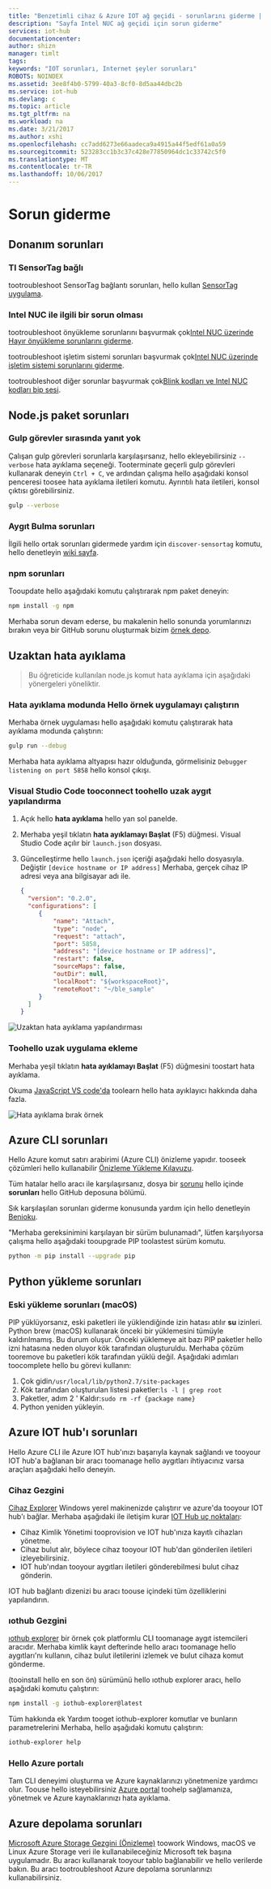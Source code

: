 ```yaml
---
title: "Benzetimli cihaz & Azure IOT ağ geçidi - sorunlarını giderme | Microsoft Docs"
description: "Sayfa Intel NUC ağ geçidi için sorun giderme"
services: iot-hub
documentationcenter: 
author: shizn
manager: timlt
tags: 
keywords: "IOT sorunları, Internet şeyler sorunları"
ROBOTS: NOINDEX
ms.assetid: 3ee8f4b0-5799-40a3-8cf0-8d5aa44dbc2b
ms.service: iot-hub
ms.devlang: c
ms.topic: article
ms.tgt_pltfrm: na
ms.workload: na
ms.date: 3/21/2017
ms.author: xshi
ms.openlocfilehash: cc7add6273e66aadeca9a4915a44f5edf61a0a59
ms.sourcegitcommit: 523283cc1b3c37c428e77850964dc1c33742c5f0
ms.translationtype: MT
ms.contentlocale: tr-TR
ms.lasthandoff: 10/06/2017
---
```

# <a name="troubleshooting"></a>Sorun giderme

## <a name="hardware-issues"></a>Donanım sorunları

### <a name="ti-sensortag-cannot-be-connected"></a>TI SensorTag bağlı

tootroubleshoot SensorTag bağlantı sorunları, hello kullan [SensorTag uygulama](http://processors.wiki.ti.com/index.php/SensorTag_User_Guide#SensorTag_App_user_guide).

### <a name="have-an-issue-with-intel-nuc"></a>Intel NUC ile ilgili bir sorun olması

tootroubleshoot önyükleme sorunlarını başvurmak çok[Intel NUC üzerinde Hayır önyükleme sorunlarını giderme](http://www.intel.com/content/www/us/en/support/boards-and-kits/000005845.html).

tootroubleshoot işletim sistemi sorunları başvurmak çok[Intel NUC üzerinde işletim sistemi sorunlarını giderme](http://www.intel.com/content/www/us/en/support/boards-and-kits/000006018.html).

tootroubleshoot diğer sorunlar başvurmak çok[Blink kodları ve Intel NUC kodları bip sesi](http://www.intel.com/content/www/us/en/support/boards-and-kits/intel-nuc-boards/000005854.html).

## <a name="nodejs-package-issues"></a>Node.js paket sorunları

### <a name="no-response-during-gulp-tasks"></a>Gulp görevler sırasında yanıt yok

Çalışan gulp görevleri sorunlarla karşılaşırsanız, hello ekleyebilirsiniz `--verbose` hata ayıklama seçeneği. Tooterminate geçerli gulp görevleri kullanarak deneyin `Ctrl + C`, ve ardından çalışma hello aşağıdaki konsol penceresi toosee hata ayıklama iletileri komutu. Ayrıntılı hata iletileri, konsol çıktısı görebilirsiniz.

```bash
gulp --verbose
```

### <a name="device-discovery-issues"></a>Aygıt Bulma sorunları

İlgili hello ortak sorunları gidermede yardım için `discover-sensortag` komutu, hello denetleyin [wiki sayfa](https://wiki.archlinux.org/index.php/bluetooth#Bluetoothctl).

### <a name="npm-issues"></a>npm sorunları

Tooupdate hello aşağıdaki komutu çalıştırarak npm paket deneyin:

```bash
npm install -g npm
```

Merhaba sorun devam ederse, bu makalenin hello sonunda yorumlarınızı bırakın veya bir GitHub sorunu oluşturmak bizim [örnek depo](https://github.com/azure-samples/iot-hub-c-intel-nuc-gateway-getting-started).

## <a name="remote-debugging"></a>Uzaktan hata ayıklama
> Bu öğreticide kullanılan node.js komut hata ayıklama için aşağıdaki yönergeleri yöneliktir.
### <a name="run-hello-sample-application-in-debug-mode"></a>Hata ayıklama modunda Hello örnek uygulamayı çalıştırın

Merhaba örnek uygulaması hello aşağıdaki komutu çalıştırarak hata ayıklama modunda çalıştırın:

```bash
gulp run --debug
```

Merhaba hata ayıklama altyapısı hazır olduğunda, görmelisiniz `Debugger listening on port 5858` hello konsol çıkışı.

### <a name="configure-visual-studio-code-tooconnect-toohello-remote-device"></a>Visual Studio Code tooconnect toohello uzak aygıt yapılandırma

1. Açık hello **hata ayıklama** hello yan sol panelde.
2. Merhaba yeşil tıklatın **hata ayıklamayı Başlat** (F5) düğmesi. Visual Studio Code açılır bir `launch.json` dosyası.
3. Güncelleştirme hello `launch.json` içeriği aşağıdaki hello dosyasıyla. Değiştir `[device hostname or IP address]` Merhaba, gerçek cihaz IP adresi veya ana bilgisayar adı ile.

   ``` json
   {
     "version": "0.2.0",
     "configurations": [
        {
            "name": "Attach",
            "type": "node",
            "request": "attach",
            "port": 5858,
            "address": "[device hostname or IP address]",
            "restart": false,
            "sourceMaps": false,
            "outDir": null,
            "localRoot": "${workspaceRoot}",
            "remoteRoot": "~/ble_sample"
        }
     ]
   }
   ```

![Uzaktan hata ayıklama yapılandırması](./media/iot-hub-gateway-kit-lessons/troubleshooting/remote_debugging_configuration.png)

### <a name="attach-toohello-remote-application"></a>Toohello uzak uygulama ekleme

Merhaba yeşil tıklatın **hata ayıklamayı Başlat** (F5) düğmesini toostart hata ayıklama.

Okuma [JavaScript VS code'da](https://code.visualstudio.com/docs/languages/javascript#_debugging) toolearn hello hata ayıklayıcı hakkında daha fazla.

![Hata ayıklama bırak örnek](./media/iot-hub-gateway-kit-lessons/troubleshooting/debugging_ble_sample.png)

## <a name="azure-cli-issues"></a>Azure CLI sorunları

Hello Azure komut satırı arabirimi (Azure CLI) önizleme yapıdır. tooseek çözümleri hello kullanabilir [Önizleme Yükleme Kılavuzu](https://github.com/Azure/azure-cli/blob/master/doc/preview_install_guide.md).

Tüm hatalar hello aracı ile karşılaşırsanız, dosya bir [sorunu](https://github.com/Azure/azure-cli/issues) hello içinde **sorunları** hello GitHub deposuna bölümü.

Sık karşılaşılan sorunları giderme konusunda yardım için hello denetleyin [Benioku](https://github.com/Azure/azure-cli/blob/master/README.rst).

"Merhaba gereksinimini karşılayan bir sürüm bulunamadı", lütfen karşılıyorsa çalışma hello aşağıdaki tooupgrade PIP toolastest sürüm komutu.

```bash
python -m pip install --upgrade pip
```

## <a name="python-installation-issues"></a>Python yükleme sorunları

### <a name="legacy-installation-issues-macos"></a>Eski yükleme sorunları (macOS)

PIP yüklüyorsanız, eski paketleri ile yüklendiğinde izin hatası atılır **su** izinleri. Python brew (macOS) kullanarak önceki bir yüklemesini tümüyle kaldırılmamış. Bu durum oluşur. Önceki yüklemeye ait bazı PIP paketler hello izni hatasına neden oluyor kök tarafından oluşturuldu. Merhaba çözüm tooremove bu paketleri kök tarafından yüklü değil. Aşağıdaki adımları toocomplete hello bu görevi kullanın:

1. Çok gidin`/usr/local/lib/python2.7/site-packages`
2. Kök tarafından oluşturulan listesi paketler:`ls -l | grep root`
3. Paketler, adım 2 ' Kaldır:`sudo rm -rf {package name}`
4. Python yeniden yükleyin.

## <a name="azure-iot-hub-issues"></a>Azure IOT hub'ı sorunları

Hello Azure CLI ile Azure IOT hub'ınızı başarıyla kaynak sağlandı ve tooyour IOT hub'a bağlanan bir aracı toomanage hello aygıtları ihtiyacınız varsa araçları aşağıdaki hello deneyin.

### <a name="device-explorer"></a>Cihaz Gezgini

[Cihaz Explorer](https://github.com/Azure/azure-iot-sdk-csharp/blob/master/tools/DeviceExplorer) Windows yerel makinenizde çalıştırır ve azure'da tooyour IOT hub'ı bağlar. Merhaba aşağıdaki ile iletişim kurar [IOT Hub uç noktaları](https://azure.microsoft.com/en-us/documentation/articles/iot-hub-devguide/):

- Cihaz Kimlik Yönetimi tooprovision ve IOT hub'ınıza kayıtlı cihazları yönetme.
- Cihaz bulut alır, böylece cihaz tooyour IOT hub'dan gönderilen iletileri izleyebilirsiniz.
- IOT hub'ından tooyour aygıtları iletileri gönderebilmesi bulut cihaz gönderin.

IOT hub bağlantı dizenizi bu aracı toouse içindeki tüm özelliklerini yapılandırın.

### <a name="iothub-explorer"></a>ıothub Gezgini

[ıothub explorer](https://github.com/Azure/iothub-explorer) bir örnek çok platformlu CLI toomanage aygıt istemcileri aracıdır. Merhaba kimlik kayıt defterinde hello aracı toomanage hello aygıtları'nı kullanın, cihaz bulut iletilerini izlemek ve bulut cihaza komut gönderme.

(tooinstall hello en son ön) sürümünü hello ıothub explorer aracı, hello aşağıdaki komutu çalıştırın:

```bash
npm install -g iothub-explorer@latest
```

Tüm hakkında ek Yardım tooget iothub-explorer komutlar ve bunların parametrelerini Merhaba, hello aşağıdaki komutu çalıştırın:

```bash
iothub-explorer help
```

### <a name="hello-azure-portal"></a>Hello Azure portalı

Tam CLI deneyimi oluşturma ve Azure kaynaklarınızı yönetmenize yardımcı olur. Toouse hello isteyebilirsiniz [Azure portal](https://azure.microsoft.com/en-us/documentation/articles/azure-portal-overview/) toohelp sağlamanıza, yönetmek ve Azure kaynaklarınızı hata ayıklama.

## <a name="azure-storage-issues"></a>Azure depolama sorunları

[Microsoft Azure Storage Gezgini (Önizleme)](http://storageexplorer.com/) toowork Windows, macOS ve Linux Azure Storage veri ile kullanabileceğiniz Microsoft tek başına uygulamadır. Bu aracı kullanarak tooyour tablo bağlanabilir ve hello verilerde bakın. Bu aracı tootroubleshoot Azure depolama sorunlarınızı kullanabilirsiniz.
